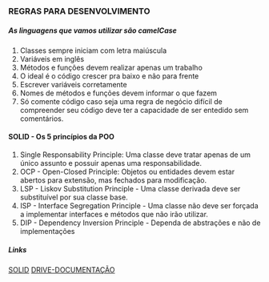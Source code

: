 ### REGRAS PARA DESENVOLVIMENTO

##### As linguagens que vamos utilizar são camelCase

1. Classes sempre iniciam com letra maiúscula
2. Variáveis em inglês
3. Métodos e funções devem realizar apenas um trabalho
4. O ideal é o código crescer pra baixo e não para frente
5. Escrever variáveis corretamente
6. Nomes de métodos e funções devem informar o que fazem
7. Só comente código caso seja uma regra de negócio difícil de compreender seu código deve ter a capacidade de ser entedido sem comentários.

#### SOLID - Os 5 princípios da POO

1. Single Responsability Principle: Uma classe deve tratar apenas de um único assunto e possuir apenas uma responsabilidade.
2. OCP - Open-Closed Principle: Objetos ou entidades devem estar abertos para extensão, mas fechados para modificação.
3. LSP - Liskov Substitution Principle - Uma classe derivada deve ser substituível por sua classe base.
4. ISP - Interface Segregation Principle - Uma classe não deve ser forçada a implementar interfaces e métodos que não irão utilizar.
5. DIP - Dependency Inversion Principle - Dependa de abstrações e não de implementações

##### Links

[SOLID](https://medium.com/desenvolvendo-com-paixao/o-que-%C3%A9-solid-o-guia-completo-para-voc%C3%AA-entender-os-5-princ%C3%ADpios-da-poo-2b937b3fc530)
[DRIVE-DOCUMENTAÇÃO](https://drive.google.com/drive/folders/1KeWDw01uq8Vzihe89a-MjcINrkSrlohF?usp=sharing)

